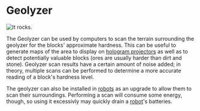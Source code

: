 # Geolyzer

![It rocks.](oredict:oc:geolyzer)

The Geolyzer can be used by computers to scan the terrain surrounding the geolyzer for the blocks' approximate hardness. This can be useful to generate maps of the area to display on [hologram projectors](hologram1.md) as well as to detect potentially valuable blocks (ores are usually harder than dirt and stone). Geolyzer scan results have a certain amount of noise added; in theory, multiple scans can be performed to determine a more accurate reading of a block's hardness level. 

The geolyzer can also be installed in [robots](robot.md) as an upgrade to allow them to scan their surroundings. Performing a scan will consume some energy, though, so using it excessivly may quickly drain a [robot](robot.md)'s batteries.
